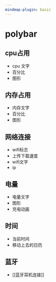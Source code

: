 ```yaml
---
mindmap-plugin: basic
---
```


# polybar

## cpu占用
- cpu 文字
- 百分比
- 图形

## 内存占用
- 内存文字
- 百分比
- 图形

## 网络连接
- wifi标志
- 上传下载速度
- wifi文字
- ip

## 电量
- 电量文字
- 图形
- 充电动画

## 时间
- 当前时间
- 移动上去的日历

## 蓝牙
- [[蓝牙耳机连接]]